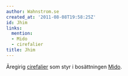 ```yaml
---
author: Wahnstrom.se
created_at: '2011-08-08T19:58:25Z'
id: Jhim
links:
  mention:
  - Mido
  - cirefalier
title: Jhim
---
```


Äregirig [cirefalier] som styr i bosättningen [Mido].

  [cirefalier]: cirefalier
  [Mido]: Mido